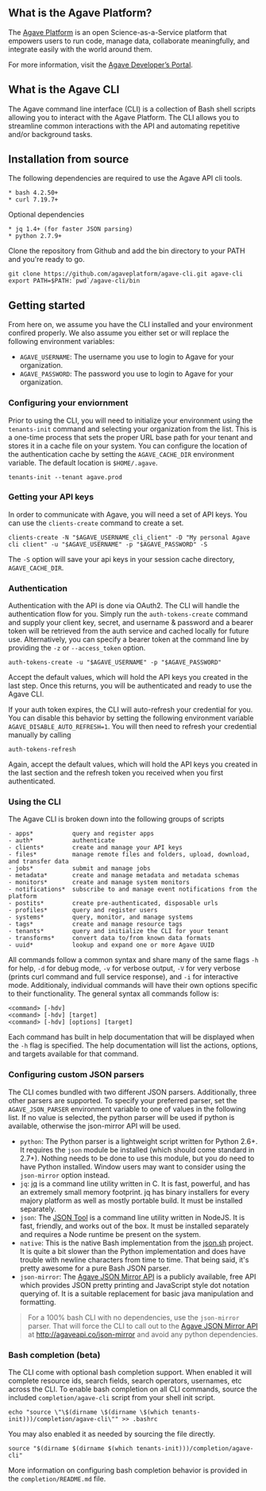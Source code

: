## What is the Agave Platform?


The [Agave Platform](https://agaveapi.co) is an open Science-as-a-Service platform that empowers users to run code, manage data, collaborate meaningfully, and integrate easily with the world around them. 

For more information, visit the [Agave Developer’s Portal](http://developer.agaveapi.co).


## What is the Agave CLI

The Agave command line interface (CLI) is a collection of Bash shell scripts allowing you to interact with the Agave Platform. The CLI allows you to streamline common interactions with the API and automating repetitive and/or background tasks.


## Installation from source

The following dependencies are required to use the Agave API cli tools.

	* bash 4.2.50+
	* curl 7.19.7+

Optional dependencies

	* jq 1.4+ (for faster JSON parsing)
	* python 2.7.9+

Clone the repository from Github and add the bin directory to your PATH and you're ready to go.

```  
git clone https://github.com/agaveplatform/agave-cli.git agave-cli  
export PATH=$PATH:`pwd`/agave-cli/bin  
```  

## Getting started

From here on, we assume you have the CLI installed and your environment confired properly. We also assume you either set or will replace the following environment variables:

* `AGAVE_USERNAME`: The username you use to login to Agave for your organization.
* `AGAVE_PASSWORD`: The password you use to login to Agave for your organization.


### Configuring your enviornment

Prior to using the CLI, you will need to initialize your environment using the `tenants-init` command and selecting your organization from the list. This is a one-time process that sets the proper URL base path for your tenant and stores it in a cache file on your system. You can configure the location of the authentication cache by setting the `AGAVE_CACHE_DIR` environment variable. The default location is `$HOME/.agave`.

```  
tenants-init --tenant agave.prod  
```

### Getting your API keys

In order to communicate with Agave, you will need a set of API keys. You can use the `clients-create` command to create a set.

```  
clients-create -N "$AGAVE_USERNAME_cli_client" -D "My personal Agave cli client" -u "$AGAVE_USERNAME" -p "$AGAVE_PASSWORD" -S  
```  

The `-S` option will save your api keys in your session cache directory, `AGAVE_CACHE_DIR`.


### Authentication

Authentication with the API is done via OAuth2. The CLI will handle the authentication flow for you. Simply run the `auth-tokens-create` command and supply your client key, secret, and username & password and a bearer token will be retrieved from the auth service and cached locally for future use. Alternatively, you can specify a bearer token at the command line by providing the `-z` or `--access_token` option. 

``` 
auth-tokens-create -u "$AGAVE_USERNAME" -p "$AGAVE_PASSWORD"  
```  

Accept the default values, which will hold the API keys you created in the last step. Once this returns, you will be authenticated and ready to use the Agave CLI.

If your auth token expires, the CLI will auto-refresh your credential for you. You can disable this behavior by setting the following environment variable `AGAVE_DISABLE_AUTO_REFRESH=1`. You will then need to refresh your credential manually by calling

```
auth-tokens-refresh
```  

Again, accept the default values, which will hold the API keys you created in the last section and the refresh token you received when you first authenticated.


### Using the CLI

The Agave CLI is broken down into the following groups of scripts

	- apps*           query and register apps
	- auth*           authenticate
	- clients*        create and manage your API keys
	- files*          manage remote files and folders, upload, download, and transfer data
	- jobs*           submit and manage jobs
	- metadata*	      create and manage metadata and metadata schemas
	- monitors*		  create and manage system monitors
	- notifications*  subscribe to and manage event notifications from the platform
	- postits*        create pre-authenticated, disposable urls
	- profiles*       query and register users
	- systems*        query, monitor, and manage systems
	- tags*           create and manage resource tags
	- tenants*        query and initialize the CLI for your tenant
	- transforms*     convert data to/from known data formats
	- uuid*           lookup and expand one or more Agave UUID

All commands follow a common syntax and share many of the same flags `-h` for help, `-d` for debug mode, `-v` for verbose output, `-V` for very verbose (prints curl command and full service response), and `-i` for interactive mode. Additionaly, individual commands will have their own options specific to their functionality. The general syntax all commands follow is:

	<command> [-hdv]
	<command> [-hdv] [target]
	<command> [-hdv] [options] [target]

Each command has built in help documentation that will be displayed when the `-h` flag is specified. The help documentation will list the actions, options, and targets available for that command.

### Configuring custom JSON parsers

The CLI comes bundled with two different JSON parsers. Additionally, three other parsers are supported. To specify your preferred parser, set the `AGAVE_JSON_PARSER` environment variable to one of values in the following list. If no value is selected, the python parser will be used if python is available, otherwise the json-mirror API will be used.

* `python`: The Python parser is a lightweight script written for Python 2.6+. It requires the `json` module be installed (which should come standard in 2.7+). Nothing needs to be done to use this module, but you do need to have Python installed. Window users may want to consider using the `json-mirror` option instead.
* `jq`: [jq](https://stedolan.github.io/jq/) is a command line utility written in C. It is fast, powerful, and has an extremely small memory footprint. jq has binary installers for every majory platform as well as mostly portable build. It must be installed separately.
* `json`: The [JSON Tool](http://trentm.com/json/) is a command line utility written in NodeJS. It is fast, friendly, and works out of the box. It must be installed separately and requires a Node runtime be present on the system.
* `native`: This is the native Bash implementation from the [json.sh](https://github.com/dominictarr/JSON.sh) project. It is quite a bit slower than the Python implementation and does have trouble with newline characters from time to time. That being said, it's pretty awesome for a pure Bash JSON parser.
* `json-mirror`: The [Agave JSON Mirror API](https://bitbucket.org/taccaci/agave-json-mirror) is a publicly available, free API which provides JSON pretty printing and JavaScript style dot notation querying of. It is a suitable replacement for basic java manipulation and formatting.

>  For a 100% bash CLI with no dependencies, use the `json-mirror` parser. That will force the CLI to call out to the [Agave JSON Mirror API](https://bitbucket.org/taccaci/agave-json-mirror) at http://agaveapi.co/json-mirror and avoid any python dependencies.

### Bash completion (beta)

The CLI come with optional bash completion support. When enabled it will complete resource ids, search fields, search operators, usernames, etc across the CLI. To enable bash completion on all CLI commands, source the included `completion/agave-cli` script from your shell init script.  

```
echo "source \"\$(dirname \$(dirname \$(which tenants-init)))/completion/agave-cli\"" >> .bashrc
``` 

You may also enabled it as needed by sourcing the file directly.

```  
source "$(dirname $(dirname $(which tenants-init)))/completion/agave-cli"  
```  

More information on configuring bash completion behavior is provided in the `completion/README.md` file.